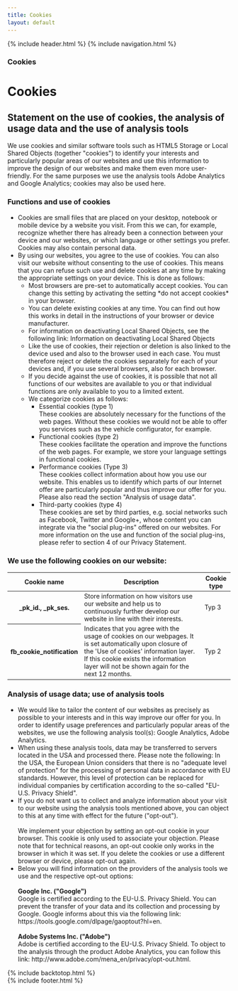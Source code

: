 ```yaml
---
title: Cookies
layout: default
---
```


{% include header.html %}
{% include navigation.html %}

<!-- MASTHEAD -->
<div class="wrap t3-masthead ">
	<div class="ja-masthead" >
	    <div class="ja-masthead-detail">
		    <h3 class="ja-masthead-title">Cookies</h3>
        </div>
    </div>	
</div>
<!-- //MASTHEAD -->
<div id="t3-mainbody" class="container t3-mainbody">
	<div class="row">
		<!-- MAIN CONTENT -->
		<div id="t3-content" class="t3-content col-xs-12">
            <div class="page-header clearfix">
        		<h1 class="page-title">Cookies</h1>
        	</div>
            <div class="item-page clearfix">
                <article itemscope itemtype="http://schema.org/Article">
                    <meta itemprop="inLanguage" content="en-GB" />
                    <meta itemprop="url" content="/deepnetwork/cookies" />
                    <meta itemscope itemprop="mainEntityOfPage" itemtype="http://schema.org/WebPage"  itemid="/deepnetwork/cookies" />                   
                    <meta content="2019-10-22T07:03:00+00:00" itemprop="dateModified" />            
                    <meta content="2019-04-04T19:29:36+00:00" itemprop="datePublished" />            
                    <span itemprop="author" style="display: none;">
                        <span itemprop="name">Super User</span>
                        <span itemtype="https://schema.org/Organization" itemscope="" itemprop="publisher" style="display: none;">
                            <span itemtype="https://schema.org/ImageObject" itemscope="" itemprop="logo">
                                <img itemprop="url" alt="logo" src="templates/ja_company/images/logo.png">
                                <meta content="auto" itemprop="width">
                                <meta content="auto" itemprop="height">
                            </span>
                            <meta content="Super User" itemprop="name">
                        </span>
                    </span>
                    <!--e:Validate structured data-->
                    <meta content="Cookies" itemprop="headline">
                    <section class="article-content clearfix" itemprop="articleBody">
                        <h2>Statement on the use of cookies, the analysis of usage data and the use of analysis tools</h2>
                        We use cookies and similar software tools such as HTML5 Storage or Local Shared Objects (together "cookies") to identify your interests and particularly popular areas of our websites and use this information to improve the design of our websites and make them even more user-friendly. For the same purposes we use the analysis tools Adobe Analytics and Google Analytics; cookies may also be used here.
                        <h3>Functions and use of cookies</h3>
                        <ul type="1">  
                            <li>Cookies are small files that are placed on your desktop, notebook or mobile device by a website you visit. From this we can, for example, recognize whether there has already been a connection between your device and our websites, or which language or other settings you prefer. Cookies may also contain personal data.</li>
                            <li>By using our websites, you agree to the use of cookies. You can also visit our website without consenting to the use of cookies. This means that you can refuse such use and delete cookies at any time by making the appropriate settings on your device. This is done as follows:
                                <ul type="a">
                                    <li>Most browsers are pre-set to automatically accept cookies. You can change this setting by activating the setting *do not accept cookies* in your browser.</li>
                                    <li>You can delete existing cookies at any time. You can find out how this works in detail in the instructions of your browser or device manufacturer.</li>
                                    <li>For information on deactivating Local Shared Objects, see the following link: Information on deactivating Local Shared Objects</li>
                                    <li>Like the use of cookies, their rejection or deletion is also linked to the device used and also to the browser used in each case. You must therefore reject or delete the cookies separately for each of your devices and, if you use several browsers, also for each browser.</li>
                                    <li>If you decide against the use of cookies, it is possible that not all functions of our websites are available to you or that individual functions are only available to you to a limited extent.</li>
                                    <li>We categorize cookies as follows:
                                        <ul type="i">
                                            <li>Essential cookies (type 1)<br />
                                            These cookies are absolutely necessary for the functions of the web pages. Without these cookies we would not be able to offer you services such as the vehicle configurator, for example.</li>
                                            <li>Functional cookies (type 2)<br />
                                            These cookies facilitate the operation and improve the functions of the web pages. For example, we store your language settings in functional cookies.</li>
                                            <li>Performance cookies (Type 3)<br />
                                            These cookies collect information about how you use our website. This enables us to identify which parts of our Internet offer are particularly popular and thus improve our offer for you. Please also read the section "Analysis of usage data".</li>
                                            <li>Third-party cookies (type 4)<br />
                                            These cookies are set by third parties, e.g. social networks such as Facebook, Twitter and Google+, whose content you can integrate via the "social plug-ins" offered on our websites. For more information on the use and function of the social plug-ins, please refer to section 4 of our Privacy Statement.</li>
                                        </ul>
                                    </li>
                                </ul>
                            </li>    
                        </ul>
                        <h3>We use the following cookies on our website:</h3>
                        <table class="table">
                            <thead>
                                <tr>
                                <th scope="col">Cookie name</th>
                                <th scope="col">Description</th>
                                <th scope="col">Cookie type</th>
                                </tr>
                            </thead>
                            <tbody>
                                <tr>
                                    <th scope="row">_pk_id., _pk_ses.</th>
                                    <td>Store information on how visitors use our website and help us to continuously further develop our website in line with their interests.</td>
                                    <td>Typ 3</td>                    
                                </tr>
                                <tr>
                                    <th scope="row">fb_cookie_notification</th>
                                    <td>Indicates that you agree with the usage of cookies on our webpages. It is set automatically upon closure of the 'Use of cookies' information layer. If this cookie exists the information layer will not be shown again for the next 12 months.</td>
                                    <td>Typ 2</td>
                                </tr>
                            </tbody>
                        </table>
                        <h3>Analysis of usage data; use of analysis tools</h3>
                        <ul type="1">
                            <li>We would like to tailor the content of our websites as precisely as possible to your interests and in this way improve our offer for you. In order to identify usage preferences and particularly popular areas of the websites, we use the following analysis tool(s): Google Analytics, Adobe Analytics.</li>
                            <li>When using these analysis tools, data may be transferred to servers located in the USA and processed there. Please note the following: In the USA, the European Union considers that there is no "adequate level of protection" for the processing of personal data in accordance with EU standards. However, this level of protection can be replaced for individual companies by certification according to the so-called "EU-U.S. Privacy Shield".</li>
                            <li>If you do not want us to collect and analyze information about your visit to our website using the analysis tools mentioned above, you can object to this at any time with effect for the future ("opt-out").<br /><br />
                            We implement your objection by setting an opt-out cookie in your browser. This cookie is only used to associate your objection. Please note that for technical reasons, an opt-out cookie only works in the browser in which it was set. If you delete the cookies or use a different browser or device, please opt-out again.</li>
                            <li>Below you will find information on the providers of the analysis tools we use and the respective opt-out options:<br /><br />
                                <strong>Google Inc. ("Google")</strong><br />
                                Google is certified according to the EU-U.S. Privacy Shield. You can prevent the transfer of your data and its collection and processing by Google. Google informs about this via the following link: https://tools.google.com/dlpage/gaoptout?hl=en.<br /><br />
                                <strong>Adobe Systems Inc. ("Adobe")</strong><br />
                                Adobe is certified according to the EU-U.S. Privacy Shield. To object to the analysis through the product Adobe Analytics, you can follow this link: http://www.adobe.com/mena_en/privacy/opt-out.html.
                            </li>
                        </ul>
                    </section>
                </article>
            </div>
        </div>
    </div>
</div> 

{% include backtotop.html %}  
{% include footer.html %}
